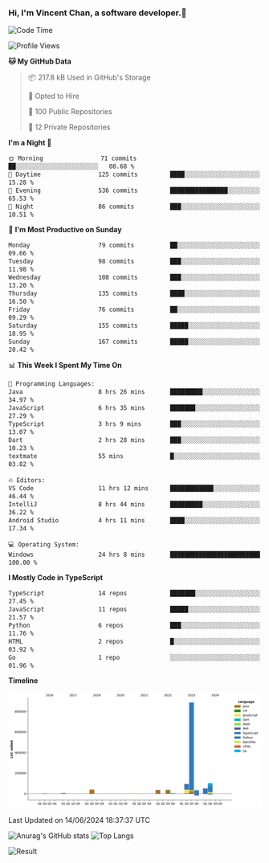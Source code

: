 ### Hi, I'm Vincent Chan, a software developer.👋

<!--
**hkvincent/hkvincent** is a ✨ _special_ ✨ repository because its `README.md` (this file) appears on your GitHub profile.

Here are some ideas to get you started:

- 🔭 I’m currently working on ...
- 🌱 I’m currently learning ...
- 👯 I’m looking to collaborate on ...
- 🤔 I’m looking for help with ...
- 💬 Ask me about ...
- 📫 How to reach me: ...
- 😄 Pronouns: ...
- ⚡ Fun fact: ...
-->
<!--START_SECTION:waka-->
![Code Time](http://img.shields.io/badge/Code%20Time-1%2C241%20hrs%2040%20mins-blue)

![Profile Views](http://img.shields.io/badge/Profile%20Views-0-blue)

**🐱 My GitHub Data** 

> 📦 217.8 kB Used in GitHub's Storage 
 > 
> 💼 Opted to Hire
 > 
> 📜 100 Public Repositories 
 > 
> 🔑 12 Private Repositories 
 > 
**I'm a Night 🦉** 

```text
🌞 Morning                71 commits          ██░░░░░░░░░░░░░░░░░░░░░░░   08.68 % 
🌆 Daytime                125 commits         ████░░░░░░░░░░░░░░░░░░░░░   15.28 % 
🌃 Evening                536 commits         ████████████████░░░░░░░░░   65.53 % 
🌙 Night                  86 commits          ███░░░░░░░░░░░░░░░░░░░░░░   10.51 % 
```
📅 **I'm Most Productive on Sunday** 

```text
Monday                   79 commits          ██░░░░░░░░░░░░░░░░░░░░░░░   09.66 % 
Tuesday                  98 commits          ███░░░░░░░░░░░░░░░░░░░░░░   11.98 % 
Wednesday                108 commits         ███░░░░░░░░░░░░░░░░░░░░░░   13.20 % 
Thursday                 135 commits         ████░░░░░░░░░░░░░░░░░░░░░   16.50 % 
Friday                   76 commits          ██░░░░░░░░░░░░░░░░░░░░░░░   09.29 % 
Saturday                 155 commits         █████░░░░░░░░░░░░░░░░░░░░   18.95 % 
Sunday                   167 commits         █████░░░░░░░░░░░░░░░░░░░░   20.42 % 
```


📊 **This Week I Spent My Time On** 

```text
💬 Programming Languages: 
Java                     8 hrs 26 mins       █████████░░░░░░░░░░░░░░░░   34.97 % 
JavaScript               6 hrs 35 mins       ███████░░░░░░░░░░░░░░░░░░   27.29 % 
TypeScript               3 hrs 9 mins        ███░░░░░░░░░░░░░░░░░░░░░░   13.07 % 
Dart                     2 hrs 28 mins       ███░░░░░░░░░░░░░░░░░░░░░░   10.23 % 
textmate                 55 mins             █░░░░░░░░░░░░░░░░░░░░░░░░   03.82 % 

🔥 Editors: 
VS Code                  11 hrs 12 mins      ████████████░░░░░░░░░░░░░   46.44 % 
IntelliJ                 8 hrs 44 mins       █████████░░░░░░░░░░░░░░░░   36.22 % 
Android Studio           4 hrs 11 mins       ████░░░░░░░░░░░░░░░░░░░░░   17.34 % 

💻 Operating System: 
Windows                  24 hrs 8 mins       █████████████████████████   100.00 % 
```

**I Mostly Code in TypeScript** 

```text
TypeScript               14 repos            ███████░░░░░░░░░░░░░░░░░░   27.45 % 
JavaScript               11 repos            █████░░░░░░░░░░░░░░░░░░░░   21.57 % 
Python                   6 repos             ███░░░░░░░░░░░░░░░░░░░░░░   11.76 % 
HTML                     2 repos             █░░░░░░░░░░░░░░░░░░░░░░░░   03.92 % 
Go                       1 repo              ░░░░░░░░░░░░░░░░░░░░░░░░░   01.96 % 
```



**Timeline**

![Lines of Code chart](https://raw.githubusercontent.com/hkvincent/hkvincent/main/assets/bar_graph.png)


 Last Updated on 14/06/2024 18:37:37 UTC
<!--END_SECTION:waka-->
![Anurag's GitHub stats](https://github-readme-stats.vercel.app/api?username=hkvincent&rank_icon=github&hide=contribs,prs)
![Top Langs](https://github-readme-stats.vercel.app/api/top-langs/?username=hkvincent&layout=compact)

![Result](https://image-keeper.vincentchan.workers.dev/file/eff033ac20714fe72c62b.png)
